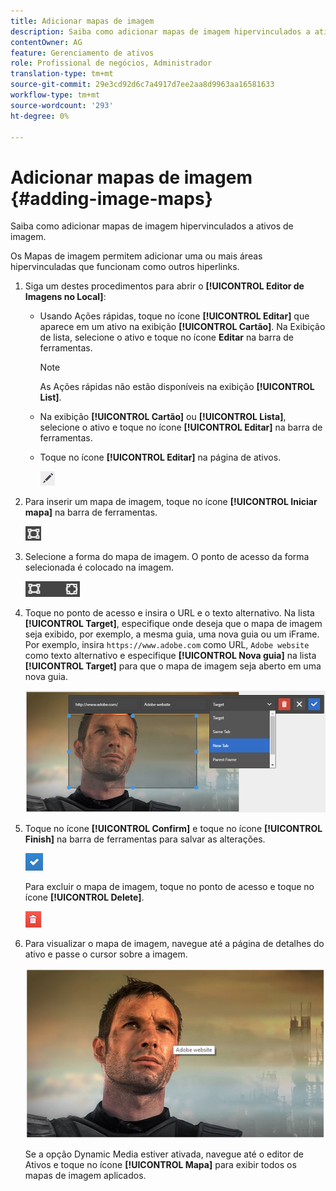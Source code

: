 ```yaml
---
title: Adicionar mapas de imagem
description: Saiba como adicionar mapas de imagem hipervinculados a ativos de imagem.
contentOwner: AG
feature: Gerenciamento de ativos
role: Profissional de negócios, Administrador
translation-type: tm+mt
source-git-commit: 29e3cd92d6c7a4917d7ee2aa8d9963aa16581633
workflow-type: tm+mt
source-wordcount: '293'
ht-degree: 0%

---
```



# Adicionar mapas de imagem {#adding-image-maps}

Saiba como adicionar mapas de imagem hipervinculados a ativos de imagem.

Os Mapas de imagem permitem adicionar uma ou mais áreas hipervinculadas que funcionam como outros hiperlinks.

1. Siga um destes procedimentos para abrir o **[!UICONTROL Editor de Imagens no Local]**:

   * Usando Ações rápidas, toque no ícone **[!UICONTROL Editar]** que aparece em um ativo na exibição **[!UICONTROL Cartão]**. Na Exibição de lista, selecione o ativo e toque no ícone **Editar** na barra de ferramentas.

      >[!NOTE]
      >
      >As Ações rápidas não estão disponíveis na exibição **[!UICONTROL List]**.

   * Na exibição **[!UICONTROL Cartão]** ou **[!UICONTROL Lista]**, selecione o ativo e toque no ícone **[!UICONTROL Editar]** na barra de ferramentas.
   * Toque no ícone **[!UICONTROL Editar]** na página de ativos.

      ![chlimage_1-420](assets/chlimage_1-420.png)

1. Para inserir um mapa de imagem, toque no ícone **[!UICONTROL Iniciar mapa]** na barra de ferramentas.

   ![chlimage_1-421](assets/chlimage_1-421.png)

1. Selecione a forma do mapa de imagem. O ponto de acesso da forma selecionada é colocado na imagem.

   ![chlimage_1-422](assets/chlimage_1-422.png)

1. Toque no ponto de acesso e insira o URL e o texto alternativo. Na lista **[!UICONTROL Target]**, especifique onde deseja que o mapa de imagem seja exibido, por exemplo, a mesma guia, uma nova guia ou um iFrame. Por exemplo, insira `https://www.adobe.com` como URL, `Adobe website` como texto alternativo e especifique **[!UICONTROL Nova guia]** na lista **[!UICONTROL Target]** para que o mapa de imagem seja aberto em uma nova guia.

   ![chlimage_1-423](assets/chlimage_1-423.png)

1. Toque no ícone **[!UICONTROL Confirm]** e toque no ícone **[!UICONTROL Finish]** na barra de ferramentas para salvar as alterações.

   ![chlimage_1-424](assets/chlimage_1-424.png)

   Para excluir o mapa de imagem, toque no ponto de acesso e toque no ícone **[!UICONTROL Delete]**.

   ![chlimage_1-425](assets/chlimage_1-425.png)

1. Para visualizar o mapa de imagem, navegue até a página de detalhes do ativo e passe o cursor sobre a imagem.

   ![chlimage_1-426](assets/chlimage_1-426.png)

   Se a opção Dynamic Media estiver ativada, navegue até o editor de Ativos e toque no ícone **[!UICONTROL Mapa]** para exibir todos os mapas de imagem aplicados.
